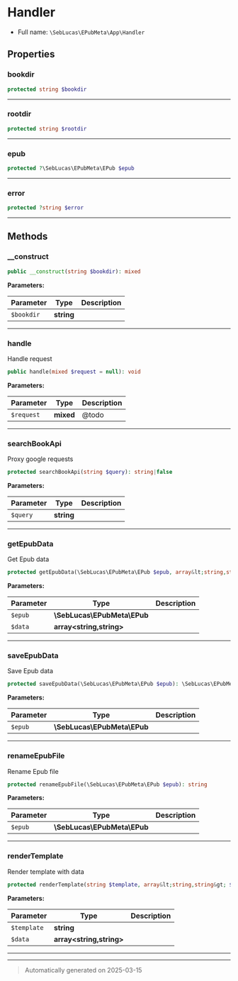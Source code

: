 
# Handler





* Full name: `\SebLucas\EPubMeta\App\Handler`



## Properties


### bookdir



```php
protected string $bookdir
```






***

### rootdir



```php
protected string $rootdir
```






***

### epub



```php
protected ?\SebLucas\EPubMeta\EPub $epub
```






***

### error



```php
protected ?string $error
```






***

## Methods


### __construct



```php
public __construct(string $bookdir): mixed
```








**Parameters:**

| Parameter | Type | Description |
|-----------|------|-------------|
| `$bookdir` | **string** |  |





***

### handle

Handle request

```php
public handle(mixed $request = null): void
```








**Parameters:**

| Parameter | Type | Description |
|-----------|------|-------------|
| `$request` | **mixed** | @todo |





***

### searchBookApi

Proxy google requests

```php
protected searchBookApi(string $query): string|false
```








**Parameters:**

| Parameter | Type | Description |
|-----------|------|-------------|
| `$query` | **string** |  |





***

### getEpubData

Get Epub data

```php
protected getEpubData(\SebLucas\EPubMeta\EPub $epub, array&lt;string,string&gt; $data = []): array&lt;string,string&gt;
```








**Parameters:**

| Parameter | Type | Description |
|-----------|------|-------------|
| `$epub` | **\SebLucas\EPubMeta\EPub** |  |
| `$data` | **array<string,string>** |  |





***

### saveEpubData

Save Epub data

```php
protected saveEpubData(\SebLucas\EPubMeta\EPub $epub): \SebLucas\EPubMeta\EPub
```








**Parameters:**

| Parameter | Type | Description |
|-----------|------|-------------|
| `$epub` | **\SebLucas\EPubMeta\EPub** |  |





***

### renameEpubFile

Rename Epub file

```php
protected renameEpubFile(\SebLucas\EPubMeta\EPub $epub): string
```








**Parameters:**

| Parameter | Type | Description |
|-----------|------|-------------|
| `$epub` | **\SebLucas\EPubMeta\EPub** |  |





***

### renderTemplate

Render template with data

```php
protected renderTemplate(string $template, array&lt;string,string&gt; $data): string
```








**Parameters:**

| Parameter | Type | Description |
|-----------|------|-------------|
| `$template` | **string** |  |
| `$data` | **array<string,string>** |  |





***


***
> Automatically generated on 2025-03-15
